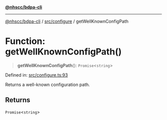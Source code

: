 [**@nhscc/bdpa-cli**](../../../README.md)

***

[@nhscc/bdpa-cli](../../../README.md) / [src/configure](../README.md) / getWellKnownConfigPath

# Function: getWellKnownConfigPath()

> **getWellKnownConfigPath**(): `Promise`\<`string`\>

Defined in: [src/configure.ts:93](https://github.com/nhscc/bdpa-cli/blob/c94db553ec39d857ac60551d2e8f859ed5e499b8/src/configure.ts#L93)

Returns a well-known configuration path.

## Returns

`Promise`\<`string`\>
